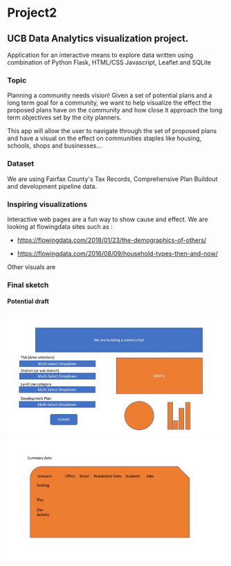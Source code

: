 # Project2

## UCB Data Analytics visualization project.

Application for an interactive means to explore data written using combination of Python Flask, HTML/CSS Javascript, Leaflet and SQLite

### Topic 

Planning a community needs vision! Given a set of potential plans and a long term goal for a community, we want to help visualize the effect the proposed plans have
on the community and how close it approach the long term objectives set by the city planners.

This app will allow the user to navigate through the set of proposed plans and have a visual on the effect on communities staples like housing, schools, shops and businesses... 



### Dataset

We are using Fairfax County's Tax Records, Comprehensive Plan Buildout and development pipeline data.


### Inspiring visualizations

Interactive web pages are a fun way to show cause and effect. We are looking at flowingdata sites such as :

- https://flowingdata.com/2018/01/23/the-demographics-of-others/

- https://flowingdata.com/2016/08/09/household-types-then-and-now/


Other visuals are <TO BE ADDED>

### Final sketch

<TO BE ADDED>

#### Potential draft 

![Visual1](resources/draft_visual/Slide1.jpeg)
![Visual2](resources/draft_visual/Slide2.jpeg)
